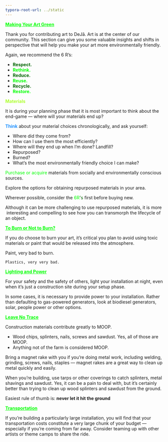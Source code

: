 ```yaml
---
typora-root-url: ../static
---
```


<span class="center" style="color:lime;"> <u>**Making Your Art Green**</u></span>

Thank you for contributing art to DeJā.  Art is at the center of our community.  This section can give you some valuable insights and shifts in perspective that will help you make your art more environmentally friendly.

Again, we recommend the 6 R’s:
- **<span style="color:darkgreen;">Respect.  </span>**
- **<span style="color:lime;">Rethink.</span>**
- **<span style="color:darkgreen;">Reduce.</span>**
- **<span style="color:lime;">Reuse. </span>**
- **<span style ="color:darkgreen;">Recycle.</span>**
- **<span style="color:lime;">Restore.</span>**


<span style="color:greenyellow;">**Materials**</span>

It is during your planning phase that it is most important to think about the end-game — where will your materials end up?

<span style="color:dodgerblue;">**Think**</span> about your material choices chronologically, and ask yourself:

- Where did they come from?
- How can I use them the most efficiently?
- Where will they end up when I’m done? Landfill?
- Repurposed?
- Burned?
- What’s the most environmentally friendly choice I can make?

<span style="color:lime;"> Purchase or acquire</span> materials from socially and environmentally conscious sources.

Explore the options for obtaining repurposed materials in your area.

Wherever possible, consider the <span style ="color:lime;">6R</span><span style ="color:darkgreen;">'s</span> first before buying new.

Although it can be more challenging to use repurposed materials, it is more  interesting and compelling to see how you can transmorph the lifecycle of an object.



<span style="color:lime;"><u>**To Burn or Not to Burn?**</u></span>

If you do choose to burn your art, it’s critical you plan to avoid using toxic materials or paint that would be released into the atmosphere.

Paint, very bad to burn.

```
Plastics, very very bad.
```



<span style="color:lime;"><u>**Lighting and Power**</u></span>

For your safety and the safety of others,  light your installation at night, even when it’s just a construction site during your setup phase.

In some cases, it is necessary to provide power to your installation. Rather than defaulting to gas-powered generators, look at biodiesel generators, solar, people power or other options.



<span style="color:lime;"><u>**Leave No Trace**</u></span>

Construction materials contribute greatly to MOOP.

- Wood chips, splinters, nails, screws and sawdust. Yes, all of those are MOOP.
- Anything not of the farm is considered MOOP.

Bring a magnet rake with you if you’re doing metal work, including welding, grinding, screws, nails, staples — magnet rakes are a great way to clean up metal quickly and easily.

When you’re building, use tarps or other coverings to catch splinters, metal shavings and sawdust. Yes, it can be a pain to deal with, but it’s certainly better than trying to clean up wood splinters and sawdust from the ground.

Easiest rule of thumb is: **never let it hit the ground**

<span style="color:lime;"><u>**Transportation**</u></span>

If you’re building a particularly large installation, you will find that your transportation costs constitute a very large chunk of your budget — especially if you’re coming from far away. Consider teaming up with other artists or theme camps to share the ride.



